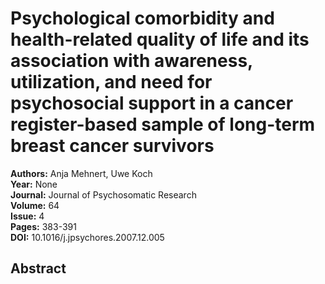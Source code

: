 # Psychological comorbidity and health-related quality of life and its association with awareness, utilization, and need for psychosocial support in a cancer register-based sample of long-term breast cancer survivors

**Authors:** Anja Mehnert, Uwe Koch  
**Year:** None  
**Journal:** Journal of Psychosomatic Research  
**Volume:** 64  
**Issue:** 4  
**Pages:** 383-391  
**DOI:** 10.1016/j.jpsychores.2007.12.005  

## Abstract


